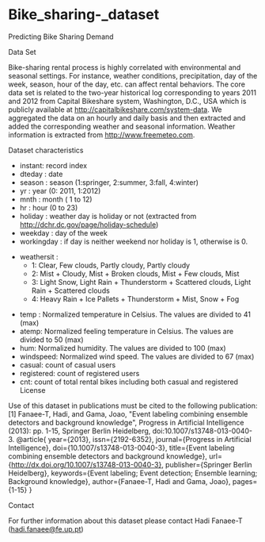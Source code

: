 # Bike_sharing-_dataset


Predicting Bike Sharing Demand

Data Set

Bike-sharing rental process is highly correlated with environmental and seasonal settings. For instance, weather conditions, precipitation, day of the week, season, hour of the day, etc. can affect rental behaviors. The core data set is related to the two-year historical log corresponding to years 2011 and 2012 from Capital Bikeshare system, Washington, D.C., USA which is publicly available at http://capitalbikeshare.com/system-data. We aggregated the data on an hourly and daily basis and then extracted and added the corresponding weather and seasonal information. Weather information is extracted from http://www.freemeteo.com.

Dataset characteristics

- instant: record index
- dteday : date
- season : season (1:springer, 2:summer, 3:fall, 4:winter)
- yr : year (0: 2011, 1:2012)
- mnth : month ( 1 to 12)
- hr : hour (0 to 23)
- holiday : weather day is holiday or not (extracted from http://dchr.dc.gov/page/holiday-schedule)
- weekday : day of the week
- workingday : if day is neither weekend nor holiday is 1, otherwise is 0.
+ weathersit : 
	- 1: Clear, Few clouds, Partly cloudy, Partly cloudy
	- 2: Mist + Cloudy, Mist + Broken clouds, Mist + Few clouds, Mist
	- 3: Light Snow, Light Rain + Thunderstorm + Scattered clouds, Light Rain + Scattered clouds
	- 4: Heavy Rain + Ice Pallets + Thunderstorm + Mist, Snow + Fog
- temp : Normalized temperature in Celsius. The values are divided to 41 (max)
- atemp: Normalized feeling temperature in Celsius. The values are divided to 50 (max)
- hum: Normalized humidity. The values are divided to 100 (max)
- windspeed: Normalized wind speed. The values are divided to 67 (max)
- casual: count of casual users
- registered: count of registered users
- cnt: count of total rental bikes including both casual and registered
License

Use of this dataset in publications must be cited to the following publication: [1] Fanaee-T, Hadi, and Gama, Joao, "Event labeling combining ensemble detectors and background knowledge", Progress in Artificial Intelligence (2013): pp. 1-15, Springer Berlin Heidelberg, doi:10.1007/s13748-013-0040-3. @article{ year={2013}, issn={2192-6352}, journal={Progress in Artificial Intelligence}, doi={10.1007/s13748-013-0040-3}, title={Event labeling combining ensemble detectors and background knowledge}, url={http://dx.doi.org/10.1007/s13748-013-0040-3}, publisher={Springer Berlin Heidelberg}, keywords={Event labeling; Event detection; Ensemble learning; Background knowledge}, author={Fanaee-T, Hadi and Gama, Joao}, pages={1-15} }

Contact

For further information about this dataset please contact Hadi Fanaee-T (hadi.fanaee@fe.up.pt)
